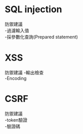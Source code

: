 # SQL injection
防禦建議  
  -過濾輸入值  
  -採參數化查詢(Prepared statement)  
# XSS
防禦建議
  -輸出檢查  
  -Encoding  
# CSRF
防禦建議  
  -token驗證  
  -驗證碼  
  
  
